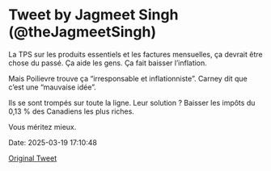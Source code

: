 # Tweet by Jagmeet Singh (@theJagmeetSingh)

La TPS sur les produits essentiels et les factures mensuelles, ça devrait être chose du passé. Ça aide les gens. Ça fait baisser l’inflation.

Mais Poilievre trouve ça “irresponsable et inflationniste”. Carney dit que c’est une “mauvaise idée”.

Ils se sont trompés sur toute la ligne. Leur solution ? Baisser les impôts du 0,13 % des Canadiens les plus riches.

Vous méritez mieux.

Date: 2025-03-19 17:10:48

[Original Tweet](https://x.com/theJagmeetSingh/status/1902407420342682104)
